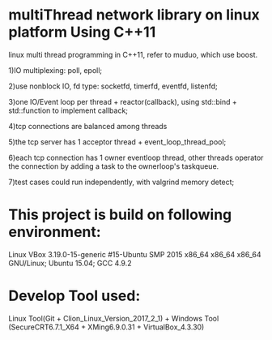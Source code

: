 # multiThread network library on linux platform Using C++11

linux multi thread programming in C++11, refer to muduo, which use boost.

1)IO multiplexing: poll, epoll;

2)use nonblock IO, fd type: socketfd, timerfd, eventfd, listenfd;

3)one IO/Event loop per thread + reactor(callback), using std::bind + std::function to implement callback;

4)tcp connections are balanced among threads

5)the tcp server has 1 acceptor thread + event_loop_thread_pool;

6)each tcp connection has 1 owner eventloop thread, other threads operator the connection by  adding a task to the ownerloop's taskqueue. 

7)test cases could run independently, with valgrind memory detect;



# This project is build on following environment:
  Linux VBox 3.19.0-15-generic #15-Ubuntu SMP  2015 x86_64 x86_64 x86_64 GNU/Linux; Ubuntu 15.04; GCC 4.9.2
  
# Develop Tool used: 
  Linux Tool(Git + Clion_Linux_Version_2017_2_1) + Windows Tool (SecureCRT6.7.1_X64 + XMing6.9.0.31 + VirtualBox_4.3.30)

